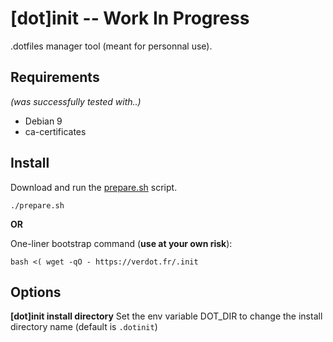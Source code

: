 # [dot]init -- Work In Progress
.dotfiles manager tool (meant for personnal use).


## Requirements
*(was successfully tested with..)*
* Debian 9
* ca-certificates


## Install

Download and run the [prepare.sh](https://github.com/vverdot/dotinit/blob/master/scripts/prepare.sh) script.
```
./prepare.sh
```

**OR**

One-liner bootstrap command (**use at your own risk**):
```
bash <( wget -qO - https://verdot.fr/.init 

```

## Options

**[dot]init install directory**
Set the env variable DOT_DIR to change the install directory name (default is `.dotinit`)
